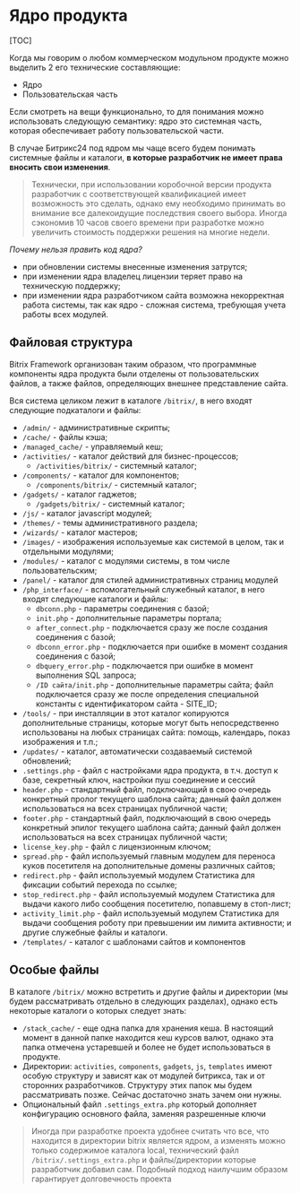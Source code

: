 # Ядро продукта

[TOC]

Когда мы говорим о любом коммерческом модульном продукте можно выделить 2 его технические составляющие:
* Ядро
* Пользовательская часть


Если смотреть на вещи функционально, то для понимания можно использовать следующую семантику: ядро это системная часть, которая обеспечивает работу пользовательской части. 

В случае Битрикс24 под ядром мы чаще всего будем понимать системные файлы и каталоги, **в которые разработчик не имеет права вносить свои изменения**. 

>Технически, при использовании коробочной версии продукта разработчик с соответствующей квалификацией имеет возможность это сделать, однако ему необходимо принимать во внимание все далекоидущие последствия своего выбора. Иногда сэкономив 10 часов своего времени при разработке можно увеличить стоимость поддержки решения на многие недели. 

*Почему нельзя править код ядра?*

* при обновлении системы внесенные изменения затрутся;
* при изменении ядра владелец лицензии теряет право на техническую поддержку;
* при изменении ядра разработчиком сайта возможна некорректная работа системы, так как ядро - сложная система, требующая учета работы всех модулей.
    
## Файловая структура

Bitrix Framework организован таким образом, что программные компоненты ядра продукта были отделены от пользовательских файлов, а также файлов, определяющих внешнее представление сайта.

Вся система целиком лежит в каталоге `/bitrix/`, в него входят следующие подкаталоги и файлы:

* `/admin/` - административные скрипты;
* `/cache/` - файлы кэша;
* `/managed_cache/` - управляемый кеш;
* `/activities/` - каталог действий для бизнес-процессов;
    - `/activities/bitrix/` - системный каталог;
* `/components/` - каталог для компонентов;
    - `/components/bitrix/` - системный каталог;
* `/gadgets/` - каталог гаджетов;
    - `/gadgets/bitrix/` - системный каталог;
* `/js/` - каталог javascript модулей;
* `/themes/` - темы административного раздела;
* `/wizards/` - каталог мастеров;
* `/images/` - изображения используемые как системой в целом, так и отдельными модулями;
* `/modules/` - каталог с модулями системы, в том числе пользовательским;
* `/panel/` - каталог для стилей административных страниц модулей
* `/php_interface/` - вспомогательный служебный каталог, в него входят следующие каталоги и файлы:
    - `dbconn.php` - параметры соединения с базой;
    - `init.php` - дополнительные параметры портала;
    - `after_connect.php` - подключается сразу же после создания соединения с базой;
    - `dbconn_error.php` - подключается при ошибке в момент создания соединения с базой;
    - `dbquery_error.php` - подключается при ошибке в момент выполнения SQL запроса;
    - `/ID сайта/init.php` - дополнительные параметры сайта; файл подключается сразу же после определения специальной константы с идентификатором сайта - SITE_ID; 
* `/tools/` - при инсталляции в этот каталог копируются дополнительные страницы, которые могут быть непосредственно использованы на любых страницах сайта: помощь, календарь, показ изображения и т.п.;
* `/updates/` - каталог, автоматически создаваемый системой обновлений;
* `.settings.php` - файл с настройками ядра продукта, в т.ч. доступ к базе, секретный ключ, настройки пуш соединение и сессий
* `header.php` - стандартный файл, подключающий в свою очередь конкретный пролог текущего шаблона сайта; данный файл должен использоваться на всех страницах публичной части;
* `footer.php` - стандартный файл, подключающий в свою очередь конкретный эпилог текущего шаблона сайта; данный файл должен использоваться на всех страницах публичной части;
* `license_key.php` - файл с лицензионным ключом;
* `spread.php` - файл используемый главным модулем для переноса куков посетителя на дополнительные домены различных сайтов;
* `redirect.php` - файл используемый модулем Статистика для фиксации событий перехода по ссылке;
* `stop_redirect.php` - файл используемый модулем Статистика для выдачи какого либо сообщения посетителю, попавшему в стоп-лист;
* `activity_limit.php` - файл используемый модулем Статистика для выдачи сообщения роботу при превышении им лимита активности;
    и другие служебные файлы и каталоги.
* `/templates/` - каталог с шаблонами сайтов и компонентов


## Особые файлы

В каталоге `/bitrix/` можно встретить и другие файлы и директории (мы будем рассматривать отдельно в следующих разделах), однако есть некоторые каталоги о которых следует знать:
* `/stack_cache/` - еще одна папка для хранения кеша. В настоящий момент в данной папке находится кеш курсов валют, однако эта папка отмечена устаревшей и более не будет использоваться в продукте.
* Директории: `activities`, `components`, `gadgets`, `js`, `templates` имеют особую структуру и зависят как от модулей битрикса, так и от сторонних разработчиков. Структуру этих папок мы будем рассматривать позже. Сейчас достаточно знать зачем они нужны.
* Опциональный файл `.settings_extra.php` который дополняет конфигурацию основного файла, заменяя разрешенные ключи

>Иногда при разработке проекта удобнее считать что все, что находится в директории bitrix является ядром, а изменять можно только содержимое каталога local, технический файл `/bitrix/.settings_extra.php` и файлы/директории которые разработчик добавил сам. Подобный подход наилучшим образом гарантирует долговечность проекта